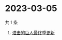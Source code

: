 # 2023-03-05

共 1 条

<!-- BEGIN ZHIHUSEARCH -->
<!-- 最后更新时间 Sun Mar 05 2023 06:18:26 GMT+0800 (China Standard Time) -->
1. [进击的巨人最终季更新](https://www.zhihu.com/search?q=进击的巨人最终季更新)
<!-- END ZHIHUSEARCH -->
